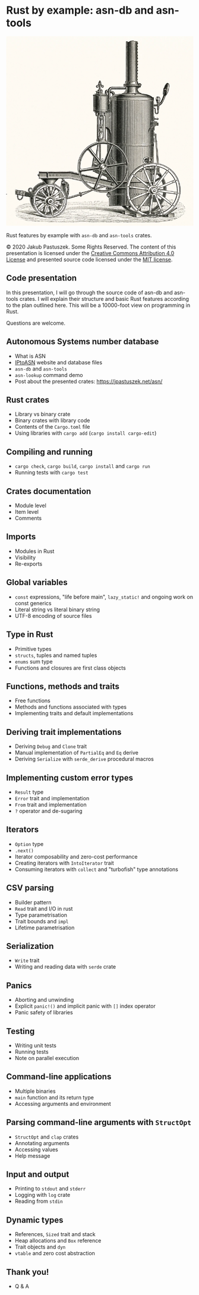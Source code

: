 # Rust by example: asn-db and asn-tools

![Kessel von Lanz](cover.png)

Rust features by example with `asn-db` and `asn-tools` crates.

© 2020 Jakub Pastuszek. Some Rights Reserved. The content of this presentation is licensed under the [Creative Commons Attribution 4.0 License](https://creativecommons.org/licenses/by/4.0/) and presented source code licensed under the [MIT license](https://opensource.org/licenses/MIT).

## Code presentation

In this presentation, I will go through the source code of asn-db and asn-tools crates.
I will explain their structure and basic Rust features according to the plan outlined here.
This will be a 10000-foot view on programming in Rust.

Questions are welcome.

## Autonomous Systems number database

 * What is ASN
 * [IPtoASN](https://iptoasn.com/) website and database files
 * `asn-db` and `asn-tools`
 * `asn-lookup` command demo
 * Post about the presented crates: https://jpastuszek.net/asn/

## Rust crates

 * Library vs binary crate
 * Binary crates with library code
 * Contents of the `Cargo.toml` file
 * Using libraries with `cargo add` (`cargo install cargo-edit`)

## Compiling and running

 * `cargo check`, `cargo build`, `cargo install` and `cargo run`
 * Running tests with `cargo test`

## Crates documentation

 * Module level
 * Item level
 * Comments

## Imports

 * Modules in Rust
 * Visibility
 * Re-exports

## Global variables

 * `const` expressions, "life before main", `lazy_static!` and ongoing work on const generics
 * Literal string vs literal binary string
 * UTF-8 encoding of source files

## Type in Rust

 * Primitive types
 * `structs`, tuples and named tuples
 * `enums` sum type
 * Functions and closures are first class objects

## Functions, methods and traits

 * Free functions
 * Methods and functions associated with types
 * Implementing traits and default implementations

## Deriving trait implementations

 * Deriving `Debug` and `Clone` trait
 * Manual implementation of `PartialEq` and `Eq` derive
 * Deriving `Serialize` with `serde_derive` procedural macros

## Implementing custom error types

 * `Result` type
 * `Error` trait and implementation
 * `From` trait and implementation
 * `?` operator and de-sugaring

## Iterators

 * `Option` type
 * `.next()`
 * Iterator composability and zero-cost performance
 * Creating iterators with `IntoIterator` trait
 * Consuming iterators with `collect` and "turbofish" type annotations

## CSV parsing

 * Builder pattern
 * `Read` trait and I/O in rust
 * Type parametrisation
 * Trait bounds and `impl`
 * Lifetime parametrisation

## Serialization

 * `Write` trait
 * Writing and reading data with `serde` crate

## Panics

 * Aborting and unwinding
 * Explicit `panic!()` and implicit panic with `[]` index operator
 * Panic safety of libraries

## Testing

 * Writing unit tests
 * Running tests
 * Note on parallel execution

## Command-line applications

 * Multiple binaries
 * `main` function and its return type
 * Accessing arguments and environment

## Parsing command-line arguments with `StructOpt`

 * `StructOpt` and `clap` crates
 * Annotating arguments
 * Accessing values
 * Help message

## Input and output

 * Printing to `stdout` and `stderr`
 * Logging with `log` crate
 * Reading from `stdin`

## Dynamic types

 * References, `Sized` trait and stack
 * Heap allocations and `Box` reference
 * Trait objects and `dyn`
 * `vtable` and zero cost abstraction

## Thank you!

 * Q & A
